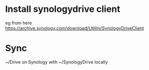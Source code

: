 # Install synologydrive client
eg from here
https://archive.synology.com/download/Utility/SynologyDriveClient

# Sync
~/Drive on Synology with ~/SynologyDrive locally

